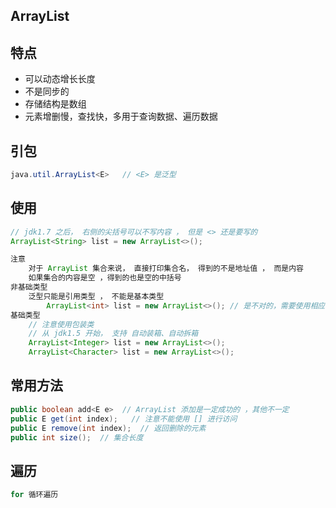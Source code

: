 ## ArrayList

## 特点

* 可以动态增长长度
* 不是同步的
* 存储结构是数组
* 元素增删慢，查找快，多用于查询数据、遍历数据

## 引包

```java
java.util.ArrayList<E>   // <E> 是泛型
```

## 使用

```java
// jdk1.7 之后， 右侧的尖括号可以不写内容 ， 但是 <> 还是要写的
ArrayList<String> list = new ArrayList<>();

注意
    对于 ArrayList 集合来说， 直接打印集合名， 得到的不是地址值 ， 而是内容
    如果集合的内容是空 ，得到的也是空的中括号
非基础类型
    泛型只能是引用类型 ， 不能是基本类型   
    	ArrayList<int> list = new ArrayList<>(); // 是不对的，需要使用相应的包装类
基础类型
    // 注意使用包装类
    // 从 jdk1.5 开始， 支持 自动装箱、自动拆箱
    ArrayList<Integer> list = new ArrayList<>();
	ArrayList<Character> list = new ArrayList<>();
```

## 常用方法

```java
public boolean add<E e>  // ArrayList 添加是一定成功的 ，其他不一定
public E get(int index);   // 注意不能使用 [] 进行访问
public E remove(int index);  // 返回删除的元素
public int size();  // 集合长度
```

## 遍历

```java
for 循环遍历
```

